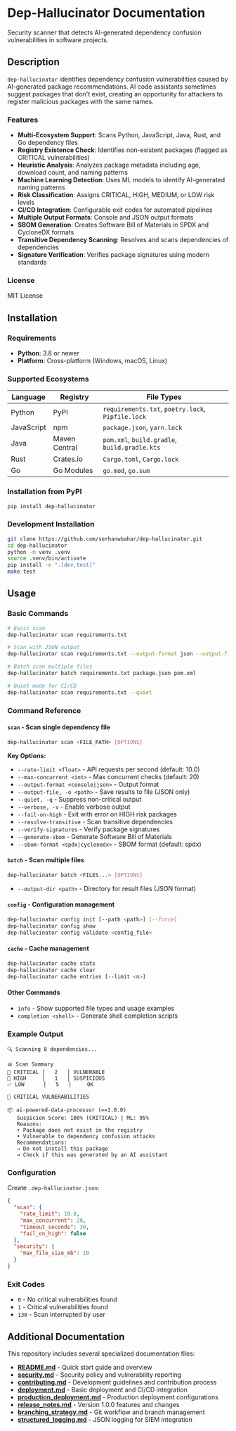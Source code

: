 # Dep-Hallucinator Documentation

Security scanner that detects AI-generated dependency confusion vulnerabilities in software projects.

## Description

`dep-hallucinator` identifies dependency confusion vulnerabilities caused by AI-generated package recommendations. AI code assistants sometimes suggest packages that don't exist, creating an opportunity for attackers to register malicious packages with the same names.

### Features

* **Multi-Ecosystem Support**: Scans Python, JavaScript, Java, Rust, and Go dependency files
* **Registry Existence Check**: Identifies non-existent packages (flagged as CRITICAL vulnerabilities)
* **Heuristic Analysis**: Analyzes package metadata including age, download count, and naming patterns
* **Machine Learning Detection**: Uses ML models to identify AI-generated naming patterns
* **Risk Classification**: Assigns CRITICAL, HIGH, MEDIUM, or LOW risk levels
* **CI/CD Integration**: Configurable exit codes for automated pipelines
* **Multiple Output Formats**: Console and JSON output formats
* **SBOM Generation**: Creates Software Bill of Materials in SPDX and CycloneDX formats
* **Transitive Dependency Scanning**: Resolves and scans dependencies of dependencies
* **Signature Verification**: Verifies package signatures using modern standards

### License

MIT License

## Installation

### Requirements

* **Python**: 3.8 or newer
* **Platform**: Cross-platform (Windows, macOS, Linux)

### Supported Ecosystems

| Language   | Registry      | File Types                                    |
|------------|---------------|-----------------------------------------------|
| Python     | PyPI          | `requirements.txt`, `poetry.lock`, `Pipfile.lock` |
| JavaScript | npm           | `package.json`, `yarn.lock`                  |
| Java       | Maven Central | `pom.xml`, `build.gradle`, `build.gradle.kts` |
| Rust       | Crates.io     | `Cargo.toml`, `Cargo.lock`                   |
| Go         | Go Modules    | `go.mod`, `go.sum`                           |

### Installation from PyPI

```bash
pip install dep-hallucinator
```

### Development Installation

```bash
git clone https://github.com/serhanwbahar/dep-hallucinator.git
cd dep-hallucinator
python -m venv .venv
source .venv/bin/activate
pip install -e ".[dev,test]"
make test
```

## Usage

### Basic Commands

```bash
# Basic scan
dep-hallucinator scan requirements.txt

# Scan with JSON output
dep-hallucinator scan requirements.txt --output-format json --output-file results.json

# Batch scan multiple files
dep-hallucinator batch requirements.txt package.json pom.xml

# Quiet mode for CI/CD
dep-hallucinator scan requirements.txt --quiet
```

### Command Reference

#### `scan` - Scan single dependency file

```bash
dep-hallucinator scan <FILE_PATH> [OPTIONS]
```

**Key Options:**
* `--rate-limit <float>` - API requests per second (default: 10.0)
* `--max-concurrent <int>` - Max concurrent checks (default: 20)
* `--output-format <console|json>` - Output format
* `--output-file, -o <path>` - Save results to file (JSON only)
* `--quiet, -q` - Suppress non-critical output
* `--verbose, -v` - Enable verbose output
* `--fail-on-high` - Exit with error on HIGH risk packages
* `--resolve-transitive` - Scan transitive dependencies
* `--verify-signatures` - Verify package signatures
* `--generate-sbom` - Generate Software Bill of Materials
* `--sbom-format <spdx|cyclonedx>` - SBOM format (default: spdx)

#### `batch` - Scan multiple files

```bash
dep-hallucinator batch <FILES...> [OPTIONS]
```

* `--output-dir <path>` - Directory for result files (JSON format)

#### `config` - Configuration management

```bash
dep-hallucinator config init [--path <path>] [--force]
dep-hallucinator config show
dep-hallucinator config validate <config_file>
```

#### `cache` - Cache management

```bash
dep-hallucinator cache stats
dep-hallucinator cache clear
dep-hallucinator cache entries [--limit <n>]
```

#### Other Commands

* `info` - Show supported file types and usage examples
* `completion <shell>` - Generate shell completion scripts

### Example Output

```
🔍 Scanning 8 dependencies...

📊 Scan Summary           
🚨 CRITICAL │   2   │ VULNERABLE
🔶 HIGH     │   1   │ SUSPICIOUS  
✅ LOW      │   5   │     OK     

🚨 CRITICAL VULNERABILITIES

📦 ai-powered-data-processor (==1.0.0)
   Suspicion Score: 100% (CRITICAL) | ML: 95%
   Reasons:
   • Package does not exist in the registry
   • Vulnerable to dependency confusion attacks
   Recommendations:
   → Do not install this package
   → Check if this was generated by an AI assistant
```

### Configuration

Create `.dep-hallucinator.json`:

```json
{
  "scan": {
    "rate_limit": 10.0,
    "max_concurrent": 20,
    "timeout_seconds": 30,
    "fail_on_high": false
  },
  "security": {
    "max_file_size_mb": 10
  }
}
```

### Exit Codes

* `0` - No critical vulnerabilities found
* `1` - Critical vulnerabilities found  
* `130` - Scan interrupted by user

## Additional Documentation

This repository includes several specialized documentation files:

* **[README.md](./README.md)** - Quick start guide and overview
* **[security.md](./security.md)** - Security policy and vulnerability reporting
* **[contributing.md](./contributing.md)** - Development guidelines and contribution process
* **[deployment.md](./deployment.md)** - Basic deployment and CI/CD integration
* **[production_deployment.md](./production_deployment.md)** - Production deployment configurations
* **[release_notes.md](./release_notes.md)** - Version 1.0.0 features and changes
* **[branching_strategy.md](./branching_strategy.md)** - Git workflow and branch management
* **[structured_logging.md](./structured_logging.md)** - JSON logging for SIEM integration